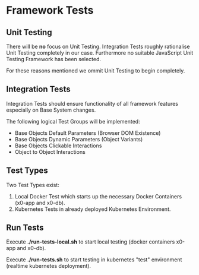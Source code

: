 # Framework Tests

## Unit Testing

There will be **no** focus on Unit Testing. Integration Tests roughly rationalise Unit Testing
completely in our case. Furthermore no suitable JavaScript Unit Testing Framework has been selected.

For these reasons mentioned we ommit Unit Testing to begin completely.

## Integration Tests

Integration Tests should ensure functionality of all framework features especially on Base System changes.

The following logical Test Groups will be implemented:

* Base Objects Default Parameters (Browser DOM Existence)
* Base Objects Dynamic Parameters (Object Variants)
* Base Objects Clickable Interactions
* Object to Object Interactions

## Test Types

Two Test Types exist:

1. Local Docker Test which starts up the necessary Docker Containers (x0-app and x0-db).
2. Kubernetes Tests in already deployed Kubernetes Environment.

## Run Tests

Execute **./run-tests-local.sh** to start local testing (docker containers x0-app and x0-db).

Execute **./run-tests.sh** to start testing in kubernetes "test" environment (realtime kubernetes deployment).
